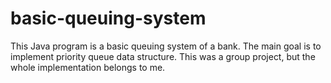 # basic-queuing-system
This Java program is a basic queuing system of a bank. The main goal is to implement priority queue data structure. This was a group project, but the whole implementation belongs to me.
